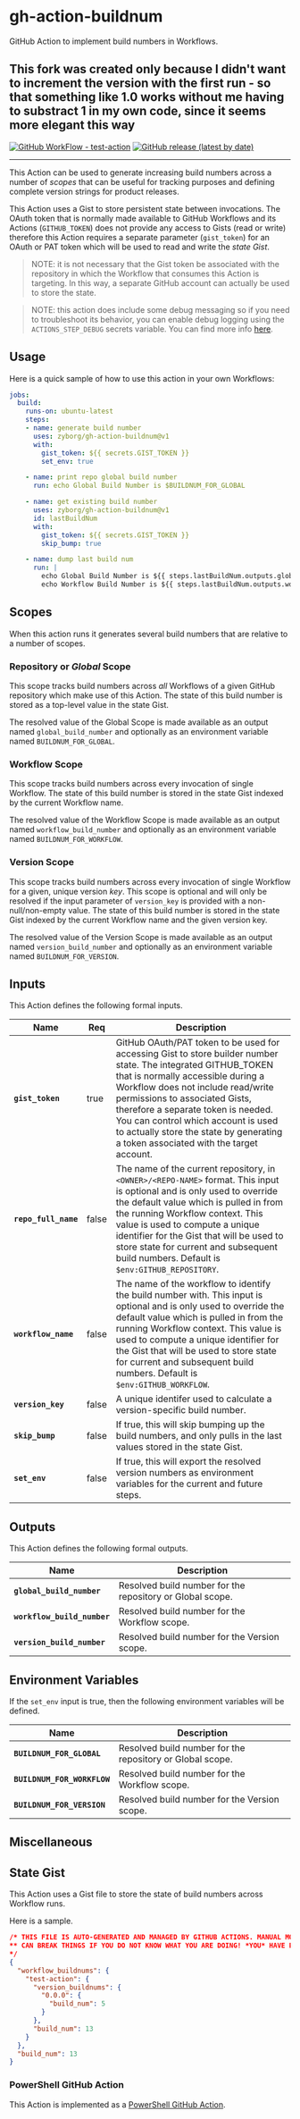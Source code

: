 # gh-action-buildnum
GitHub Action to implement build numbers in Workflows.

**This fork was created only because I didn't want to increment the version with the first run - so that something like 1.0 works without me having to substract 1 in my own code, since it seems more elegant this way**
---

[![GitHub WorkFlow - test-action](https://github.com/zyborg/gh-action-buildnum/workflows/test-action/badge.svg)](https://github.com/zyborg/gh-action-buildnum/actions?workflow=test-action)
[![GitHub release (latest by date)](https://img.shields.io/github/v/release/zyborg/gh-action-buildnum)](https://github.com/zyborg/gh-action-buildnum/releases/latest)

---

This Action can be used to generate increasing build numbers across a number
of _scopes_ that can be useful for tracking purposes and defining complete
version strings for product releases.

This Action uses a Gist to store persistent state between invocations.
The OAuth token that is normally made available to GitHub Workflows
and its Actions (`GITHUB_TOKEN`) does not provide any access to Gists
(read or write) therefore this Action requires a separate parameter
(`gist_token`) for an OAuth or PAT token which will be used to read
and write the _state Gist_.

> NOTE: it is not necessary that the Gist token be associated
> with the repository in which the Workflow that consumes this Action is
> targeting.  In this way, a separate GitHub account can actually be used
> to store the state.

> NOTE: this action does include some debug messaging so if you need
> to troubleshoot its behavior, you can enable debug logging using
> the `ACTIONS_STEP_DEBUG` secrets variable.  You can find more info
> [here](https://help.github.com/en/articles/development-tools-for-github-actions#set-a-debug-message-debug).

## Usage

Here is a quick sample of how to use this action in your own Workflows:

```yaml
jobs:
  build:
    runs-on: ubuntu-latest
    steps:
    - name: generate build number
      uses: zyborg/gh-action-buildnum@v1 
      with:
        gist_token: ${{ secrets.GIST_TOKEN }}
        set_env: true

    - name: print repo global build number
      run: echo Global Build Number is $BUILDNUM_FOR_GLOBAL

    - name: get existing build number
      uses: zyborg/gh-action-buildnum@v1
      id: lastBuildNum
      with:
        gist_token: ${{ secrets.GIST_TOKEN }}
        skip_bump: true

    - name: dump last build num
      run: |
        echo Global Build Number is ${{ steps.lastBuildNum.outputs.global_buildnum }}
        echo Workflow Build Number is ${{ steps.lastBuildNum.outputs.workflow_buildnum }}

```

## Scopes

When this action runs it generates several build numbers that are relative
to a number of scopes.

### Repository or _Global_ Scope

This scope tracks build numbers across *all* Workflows of a given GitHub
repository which make use of this Action.  The state of this build number
is stored as a top-level value in the state Gist.

The resolved value of the Global Scope is made available as an output
named `global_build_number` and optionally as an environment variable
named `BUILDNUM_FOR_GLOBAL`.

### Workflow Scope

This scope tracks build numbers across every invocation of single Workflow.
The state of this build number is stored in the state Gist indexed by the
current Workflow name.

The resolved value of the Workflow Scope is made available as an output
named `workflow_build_number` and optionally as an environment variable
named `BUILDNUM_FOR_WORKFLOW`.

### Version Scope

This scope tracks build numbers across every invocation of single Workflow
for a given, unique version _key_.  This scope is optional and will only
be resolved if the input parameter of `version_key` is provided with a
non-null/non-empty value.
The state of this build number is stored in the state Gist indexed by the
current Workflow name and the given version key.

The resolved value of the Version Scope is made available as an output
named `version_build_number` and optionally as an environment variable
named `BUILDNUM_FOR_VERSION`.

## Inputs

This Action defines the following formal inputs.

| Name | Req | Description |
|-|-|-|
| **`gist_token`**     | true  | GitHub OAuth/PAT token to be used for accessing Gist to store builder number state. The integrated GITHUB_TOKEN that is normally accessible during a Workflow does not include read/write permissions to associated Gists, therefore a separate token is needed.  You can control which account is used to actually store the state by generating a token associated with the target account. 
| **`repo_full_name`** | false | The name of the current repository, in `<OWNER>/<REPO-NAME>` format. This input is optional and is only used to override the default value which is pulled in from the running Workflow context.  This value is used to compute a unique identifier for the Gist that will be used to store state for current and subsequent build numbers. Default is `$env:GITHUB_REPOSITORY`.
| **`workflow_name`**  | false | The name of the workflow to identify the build number with. This input is optional and is only used to override the default value which is pulled in from the running Workflow context.  This value is used to compute a unique identifier for the Gist that will be used to store state for current and subsequent build numbers. Default is `$env:GITHUB_WORKFLOW`.
| **`version_key`**    | false | A unique identifer used to calculate a version-specific build number.
| **`skip_bump`**      | false | If true, this will skip bumping up the build numbers, and only pulls in the last values stored in the state Gist.
| **`set_env`**        | false | If true, this will export the resolved version numbers as environment variables for the current and future steps.

## Outputs

This Action defines the following formal outputs.

| Name | Description |
|-|-|
| **`global_build_number`**   | Resolved build number for the repository or Global scope.
| **`workflow_build_number`** | Resolved build number for the Workflow scope.
| **`version_build_number`**  | Resolved build number for the Version scope.

## Environment Variables

If the `set_env` input is true, then the following environment variables will be defined.

| Name | Description |
|-|-|
| **`BUILDNUM_FOR_GLOBAL`**   | Resolved build number for the repository or Global scope.
| **`BUILDNUM_FOR_WORKFLOW`** | Resolved build number for the Workflow scope.
| **`BUILDNUM_FOR_VERSION`**  | Resolved build number for the Version scope.

## Miscellaneous

## State Gist

This Action uses a Gist file to store the state of build numbers across Workflow runs.

Here is a sample.

```JSON
/* THIS FILE IS AUTO-GENERATED AND MANAGED BY GITHUB ACTIONS. MANUAL MODIFICATIONS
** CAN BREAK THINGS IF YOU DO NOT KNOW WHAT YOU ARE DOING! *YOU* HAVE BEEN WARNED!
*/
{
  "workflow_buildnums": {
    "test-action": {
      "version_buildnums": {
        "0.0.0": {
          "build_num": 5
        }
      },
      "build_num": 13
    }
  },
  "build_num": 13
}
```

### PowerShell GitHub Action

This Action is implemented as a [PowerShell GitHub Action](https://github.com/ebekker/pwsh-github-action-base).
